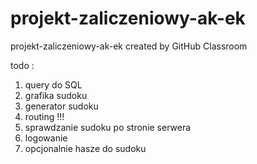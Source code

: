 # projekt-zaliczeniowy-ak-ek
projekt-zaliczeniowy-ak-ek created by GitHub Classroom

todo :
1. query do SQL 
2. grafika sudoku
3. generator sudoku
4. routing !!!
5. sprawdzanie sudoku po stronie serwera
6. logowanie
7. opcjonalnie hasze do sudoku
